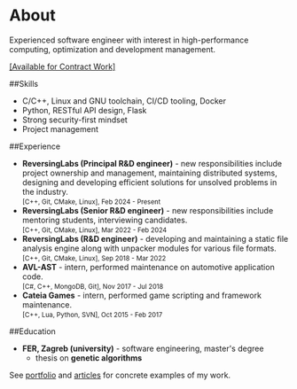# About

Experienced software engineer with interest in high-performance computing, optimization and development management.

<a href="mailto:%6d%61%72%6b%6f%2e%73%74%61%6e%69%63%40%70%72%6f%74%6f%6e%6d%61%69%6c%2e%63%6f%6d" class="green">[Available for Contract Work]</a>

##Skills

* C/C++, Linux and GNU toolchain, CI/CD tooling, Docker
* Python, RESTful API design, Flask
* Strong security-first mindset
* Project management

##Experience

* **ReversingLabs (Principal R&D engineer)** - new responsibilities include project ownership and management, maintaining distributed systems, designing and developing efficient solutions for unsolved problems in the industry.</br><small>[C++, Git, CMake, Linux], Feb 2024 - Present</small>
* **ReversingLabs (Senior R&D engineer)** - new responsibilities include mentoring students, interviewing candidates.</br><small>[C++, Git, CMake, Linux], Mar 2022 - Feb 2024</small>
* **ReversingLabs (R&D engineer)** - developing and maintaining a static file analysis engine along with unpacker modules for various file formats.</br><small>[C++, Git, CMake, Linux], Sep 2018 - Mar 2022</small>
* **AVL-AST** - intern, performed maintenance on automotive application code.</br><small>[C#, C++, MongoDB, Git], Nov 2017 - Jul 2018</small>
* **Cateia Games** - intern, performed game scripting and framework maintenance.</br><small>[C++, Lua, Python, SVN], Oct 2015 - Feb 2017</small>

##Education

* **FER, Zagreb (university)** - software engineering, master's degree
    * thesis on **genetic algorithms**

See [portfolio](/portfolio) and [articles](/articles) for concrete examples of my work.